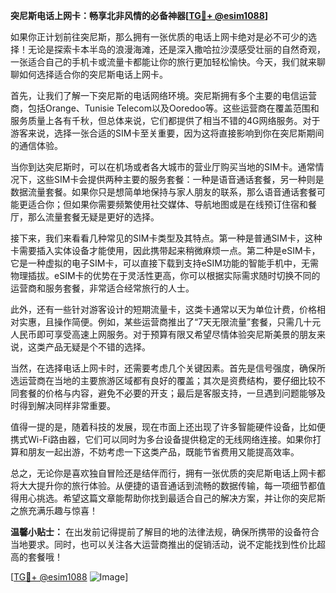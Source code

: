 **突尼斯电话上网卡：畅享北非风情的必备神器[[TG💪+ @esim1088](https://t.me/s/esim1088)]**

如果你正计划前往突尼斯，那么拥有一张优质的电话上网卡绝对是必不可少的选择！无论是探索卡本半岛的浪漫海滩，还是深入撒哈拉沙漠感受壮丽的自然奇观，一张适合自己的手机卡或流量卡都能让你的旅行更加轻松愉快。今天，我们就来聊聊如何选择适合你的突尼斯电话上网卡。

首先，让我们了解一下突尼斯的电话网络环境。突尼斯拥有多个主要的电信运营商，包括Orange、Tunisie Telecom以及Ooredoo等。这些运营商在覆盖范围和服务质量上各有千秋，但总体来说，它们都提供了相当不错的4G网络服务。对于游客来说，选择一张合适的SIM卡至关重要，因为这将直接影响到你在突尼斯期间的通信体验。

当你到达突尼斯时，可以在机场或者各大城市的营业厅购买当地的SIM卡。通常情况下，这些SIM卡会提供两种主要的服务套餐：一种是语音通话套餐，另一种则是数据流量套餐。如果你只是想简单地保持与家人朋友的联系，那么语音通话套餐可能更适合你；但如果你需要频繁使用社交媒体、导航地图或是在线预订住宿和餐厅，那么流量套餐无疑是更好的选择。

接下来，我们来看看几种常见的SIM卡类型及其特点。第一种是普通SIM卡，这种卡需要插入实体设备才能使用，因此携带起来稍微麻烦一点。第二种是eSIM卡，它是一种虚拟的电子SIM卡，可以直接下载到支持eSIM功能的智能手机中，无需物理插拔。eSIM卡的优势在于灵活性更高，你可以根据实际需求随时切换不同的运营商和服务套餐，非常适合经常旅行的人士。

此外，还有一些针对游客设计的短期流量卡，这类卡通常以天为单位计费，价格相对实惠，且操作简便。例如，某些运营商推出了“7天无限流量”套餐，只需几十元人民币即可享受高速上网服务。对于预算有限又希望尽情体验突尼斯美景的朋友来说，这类产品无疑是个不错的选择。

当然，在选择电话上网卡时，还需要考虑几个关键因素。首先是信号强度，确保所选运营商在当地的主要旅游区域都有良好的覆盖；其次是资费结构，要仔细比较不同套餐的价格与内容，避免不必要的开支；最后是客服支持，一旦遇到问题能够及时得到解决同样非常重要。

值得一提的是，随着科技的发展，现在市面上还出现了许多智能硬件设备，比如便携式Wi-Fi路由器，它们可以同时为多台设备提供稳定的无线网络连接。如果你打算和朋友一起出游，不妨考虑一下这类产品，既能节省费用又能提高效率。

总之，无论你是喜欢独自冒险还是结伴而行，拥有一张优质的突尼斯电话上网卡都将大大提升你的旅行体验。从便捷的语音通话到流畅的数据传输，每一项细节都值得用心挑选。希望这篇文章能帮助你找到最适合自己的解决方案，并让你的突尼斯之旅充满乐趣与惊喜！

**温馨小贴士：** 在出发前记得提前了解目的地的法律法规，确保所携带的设备符合当地要求。同时，也可以关注各大运营商推出的促销活动，说不定能找到性价比超高的套餐哦！

[[TG💪+ @esim1088](https://t.me/s/esim1088) ![Image](https://i.postimg.cc/4NQfJmqS/Snipaste-2025-05-13-00-14-12.png)]